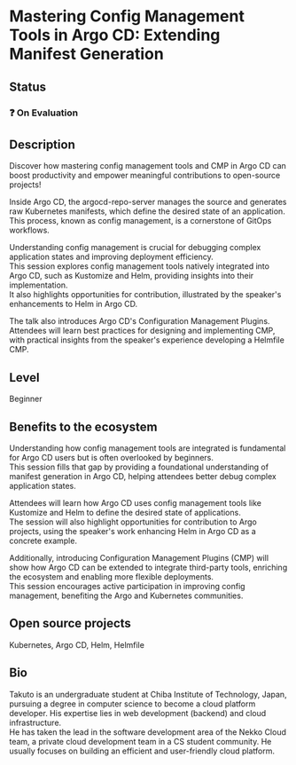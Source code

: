 # Mastering Config Management Tools in Argo CD: Extending Manifest Generation

## Status

### ❓ On Evaluation

## Description

Discover how mastering config management tools and CMP in Argo CD can boost productivity and empower meaningful contributions to open-source projects!

Inside Argo CD, the argocd-repo-server manages the source and generates raw Kubernetes manifests, which define the desired state of an application.  
This process, known as config management, is a cornerstone of GitOps workflows.

Understanding config management is crucial for debugging complex application states and improving deployment efficiency.  
This session explores config management tools natively integrated into Argo CD, such as Kustomize and Helm, providing insights into their implementation.  
It also highlights opportunities for contribution, illustrated by the speaker's enhancements to Helm in Argo CD.

The talk also introduces Argo CD's Configuration Management Plugins. Attendees will learn best practices for designing and implementing CMP, with practical insights from the speaker's experience developing a Helmfile CMP.

## Level

Beginner

## Benefits to the ecosystem

Understanding how config management tools are integrated is fundamental for Argo CD users but is often overlooked by beginners.  
This session fills that gap by providing a foundational understanding of manifest generation in Argo CD, helping attendees better debug complex application states.

Attendees will learn how Argo CD uses config management tools like Kustomize and Helm to define the desired state of applications.  
The session will also highlight opportunities for contribution to Argo projects, using the speaker's work enhancing Helm in Argo CD as a concrete example.

Additionally, introducing Configuration Management Plugins (CMP) will show how Argo CD can be extended to integrate third-party tools, enriching the ecosystem and enabling more flexible deployments.  
This session encourages active participation in improving config management, benefiting the Argo and Kubernetes communities.

## Open source projects

Kubernetes, Argo CD, Helm, Helmfile

## Bio

Takuto is an undergraduate student at Chiba Institute of Technology, Japan, pursuing a degree in computer science to become a cloud platform developer. His expertise lies in web development (backend) and cloud infrastructure.  
He has taken the lead in the software development area of the Nekko Cloud team, a private cloud development team in a CS student community. He usually focuses on building an efficient and user-friendly cloud platform.
